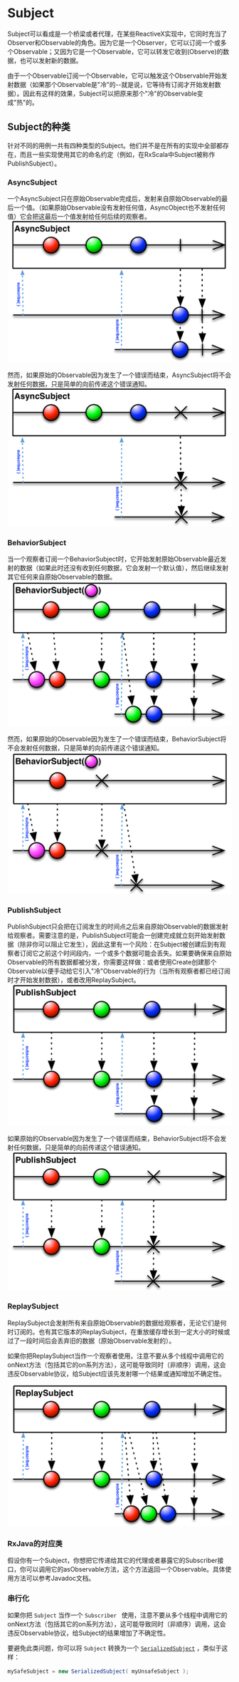 Subject
======

Subject可以看成是一个桥梁或者代理，在某些ReactiveX实现中，它同时充当了Observer和Observable的角色。因为它是一个Observer，它可以订阅一个或多个Observable；又因为它是一个Observable，它可以转发它收到(Observe)的数据，也可以发射新的数据。

由于一个Observable订阅一个Observable，它可以触发这个Observable开始发射数据（如果那个Observable是"冷"的--就是说，它等待有订阅才开始发射数据）。因此有这样的效果，Subject可以把原来那个"冷"的Observable变成"热"的。

## Subject的种类

针对不同的用例一共有四种类型的Subject。他们并不是在所有的实现中全部都存在，而且一些实现使用其它的命名约定（例如，在RxScala中Subject被称作PublishSubject）。

### AsyncSubject

一个AsyncSubject只在原始Observable完成后，发射来自原始Observable的最后一个值。（如果原始Observable没有发射任何值，AsyncObject也不发射任何值）它会把这最后一个值发射给任何后续的观察者。
![](images/S.AsyncSubject.png)

然而，如果原始的Observable因为发生了一个错误而结束，AsyncSubject将不会发射任何数据，只是简单的向前传递这个错误通知。
![](images/S.AsyncSubject.e.png)

### BehaviorSubject

当一个观察者订阅一个BehaviorSubject时，它开始发射原始Observable最近发射的数据（如果此时还没有收到任何数据，它会发射一个默认值），然后继续发射其它任何来自原始Observable的数据。
![](images/S.BehaviorSubject.png)

然而，如果原始的Observable因为发生了一个错误而结束，BehaviorSubject将不会发射任何数据，只是简单的向前传递这个错误通知。
![](images/S.BehaviorSubject.e.png)

### PublishSubject

PublishSubject只会把在订阅发生的时间点之后来自原始Observable的数据发射给观察者。需要注意的是，PublishSubject可能会一创建完成就立刻开始发射数据（除非你可以阻止它发生），因此这里有一个风险：在Subject被创建后到有观察者订阅它之前这个时间段内，一个或多个数据可能会丢失。如果要确保来自原始Observable的所有数据都被分发，你需要这样做：或者使用Create创建那个Observable以便手动给它引入"冷"Observable的行为（当所有观察者都已经订阅时才开始发射数据），或者改用ReplaySubject。
![](images/S.PublishSubject.png)

如果原始的Observable因为发生了一个错误而结束，BehaviorSubject将不会发射任何数据，只是简单的向前传递这个错误通知。
![](images/S.PublishSubject.e.png)

### ReplaySubject

ReplaySubject会发射所有来自原始Observable的数据给观察者，无论它们是何时订阅的。也有其它版本的ReplaySubject，在重放缓存增长到一定大小的时候或过了一段时间后会丢弃旧的数据（原始Observable发射的）。

如果你把ReplaySubject当作一个观察者使用，注意不要从多个线程中调用它的onNext方法（包括其它的on系列方法），这可能导致同时（非顺序）调用，这会违反Observable协议，给Subject应该先发射哪一个结果或通知增加不确定性。

![](images/S.ReplaySubject.png)

### RxJava的对应类

假设你有一个Subject，你想把它传递给其它的代理或者暴露它的Subscriber接口，你可以调用它的asObservable方法，这个方法返回一个Observable。具体使用方法可以参考Javadoc文档。

### 串行化
如果你把 `Subject` 当作一个 `Subscriber ` 使用，注意不要从多个线程中调用它的onNext方法（包括其它的on系列方法），这可能导致同时（非顺序）调用，这会违反Observable协议，给Subject的结果增加了不确定性。

要避免此类问题，你可以将 `Subject` 转换为一个 [`SerializedSubject`](http://reactivex.io/RxJava/javadoc/rx/subjects/SerializedSubject.html) ，类似于这样：

```java
mySafeSubject = new SerializedSubject( myUnsafeSubject );
```
